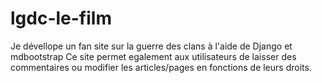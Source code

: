 # lgdc-le-film
Je dévellope un fan site sur la guerre des clans à l'aide de Django et mdbootstrap
Ce site permet egalement aux utilisateurs de laisser des commentaires ou modifier les articles/pages en fonctions de leurs droits.
